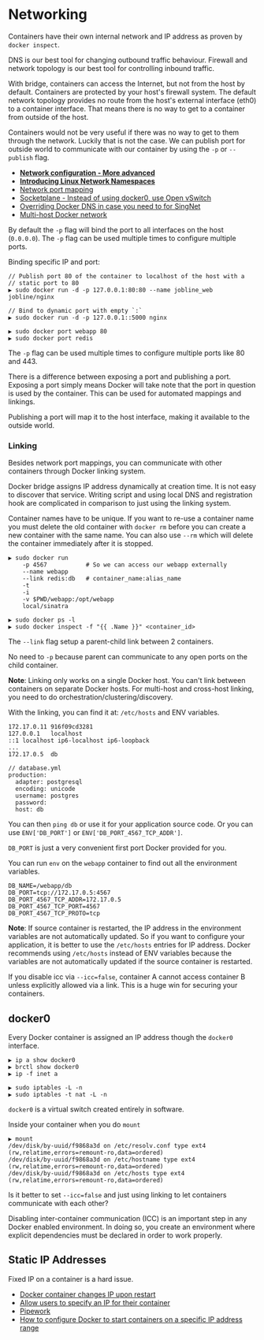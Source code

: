 # Networking

Containers have their own internal network and IP address as proven by `docker inspect`.

DNS is our best tool for changing outbound traffic behaviour. Firewall and network topology is our best tool for controlling inbound traffic.

With bridge, containers can access the Internet, but not from the host by default. Containers are protected by your host's firewall system. The default network topology provides no route from the host's external interface (eth0) to a container interface. That means there is no way to get to a container from outside of the host.

Containers would not be very useful if there was no way to get to them through the network. Luckily that is not the case. We can publish port for outside world to communicate with our container by using the `-p` or `--publish` flag.

* [**Network configuration - More advanced**](https://docs.docker.com/articles/networking/)
* [**Introducing Linux Network Namespaces**](http://blog.scottlowe.org/2013/09/04/introducing-linux-network-namespaces/)
* [Network port mapping](http://docs.docker.com/userguide/dockerlinks/#network-port-mapping-refresher)
* [Socketplane - Instead of using docker0, use Open vSwitch](http://www.socketplane.io/)
* [Overriding Docker DNS in case you need to for SingNet](http://blog.markrendle.net/a-quick-note-on-docker-dns-resolution/)
* [Multi-host Docker network](http://wiredcraft.com/blog/multi-host-docker-network/)

By default the `-p` flag will bind the port to all interfaces on the host (`0.0.0.0`). The `-p` flag can be used multiple times to configure multiple ports.

Binding specific IP and port:

```
// Publish port 80 of the container to localhost of the host with a
// static port to 80
▶ sudo docker run -d -p 127.0.0.1:80:80 --name jobline_web jobline/nginx

// Bind to dynamic port with empty `:`
▶ sudo docker run -d -p 127.0.0.1::5000 nginx

▶ sudo docker port webapp 80
▶ sudo docker port redis
```

The `-p` flag can be used multiple times to configure multiple ports like 80 and 443.

There is a difference between exposing a port and publishing a port. Exposing a port simply means Docker will take note that the port in question is used by the container. This can be used for automated mappings and linkings.

Publishing a port will map it to the host interface, making it available to the outside world.

### Linking

Besides network port mappings, you can communicate with other containers through Docker linking system.

Docker bridge assigns IP address dynamically at creation time. It is not easy to discover that service. Writing script and using local DNS and registration hook are complicated in comparison to just using the linking system.
	
Container names have to be unique. If you want to re-use a container name you must delete the old container with `docker rm` before you can create a new container with the same name. You can also use `--rm` which will delete the container immediately after it is stopped.

```
▶ sudo docker run
    -p 4567           # So we can access our webapp externally
    --name webapp     
    --link redis:db   # container_name:alias_name
    -t
    -i
    -v $PWD/webapp:/opt/webapp
    local/sinatra

▶ sudo docker ps -l
▶ sudo docker inspect -f "{{ .Name }}" <container_id>
```

The `--link` flag setup a parent-child link between 2 containers.

No need to `-p` because parent can communicate to any open ports on the child container.

**Note**: Linking only works on a single Docker host. You can't link between containers on separate Docker hosts. For multi-host and cross-host linking, you need to do orchestration/clustering/discovery.

With the linking, you can find it at: `/etc/hosts` and ENV variables.

```
172.17.0.11	916f09cd3281
127.0.0.1	localhost
::1	localhost ip6-localhost ip6-loopback
...
172.17.0.5	db

// database.yml
production:
  adapter: postgresql
  encoding: unicode
  username: postgres
  password:
  host: db
```

You can then `ping db` or use it for your application source code. Or you can use `ENV['DB_PORT']` or `ENV['DB_PORT_4567_TCP_ADDR']`.

`DB_PORT` is just a very convenient first port Docker provided for you.

You can run `env` on the `webapp` container to find out all the environment variables.

```
DB_NAME=/webapp/db
DB_PORT=tcp://172.17.0.5:4567
DB_PORT_4567_TCP_ADDR=172.17.0.5
DB_PORT_4567_TCP_PORT=4567
DB_PORT_4567_TCP_PROTO=tcp
```

**Note**: If source container is restarted, the IP address in the environment variables are not automatically updated. So if you want to configure your application, it is better to use the `/etc/hosts` entries for IP address. Docker recommends using `/etc/hosts` instead of ENV variables because the variables are not automatically updated if the source container is restarted.

If you disable icc via `--icc=false`, container A cannot access container B unless explicitly allowed via a link. This is a huge win for securing your containers.

## docker0

Every Docker container is assigned an IP address though the `docker0` interface.

```
▶ ip a show docker0
▶ brctl show docker0
▶ ip -f inet a

▶ sudo iptables -L -n
▶ sudo iptables -t nat -L -n
```

`docker0` is a virtual switch created entirely in software.

Inside your container when you do `mount`

```
▶ mount
/dev/disk/by-uuid/f9868a3d on /etc/resolv.conf type ext4 (rw,relatime,errors=remount-ro,data=ordered)
/dev/disk/by-uuid/f9868a3d on /etc/hostname type ext4 (rw,relatime,errors=remount-ro,data=ordered)
/dev/disk/by-uuid/f9868a3d on /etc/hosts type ext4 (rw,relatime,errors=remount-ro,data=ordered)
```

Is it better to set `--icc=false` and just using linking to let containers communicate with each other?

Disabling inter-container communication (ICC) is an important step in any Docker enabled environment. In doing so, you create an environment where explicit dependencies must be declared in order to work properly.

## Static IP Addresses

Fixed IP on a container is a hard issue.

* [Docker container changes IP upon restart](https://github.com/docker/docker/issues/2801)
* [Allow users to specify an IP for their container](https://github.com/docker/docker/issues/6743)
* [Pipework](https://github.com/jpetazzo/pipework)
* [How to configure Docker to start containers on a specific IP address range](http://jpetazzo.github.io/2013/10/16/configure-docker-bridge-network/)